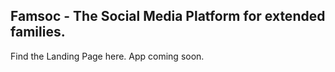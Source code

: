 ## Famsoc - The Social Media Platform for extended families.

Find the Landing Page here. App coming soon.

